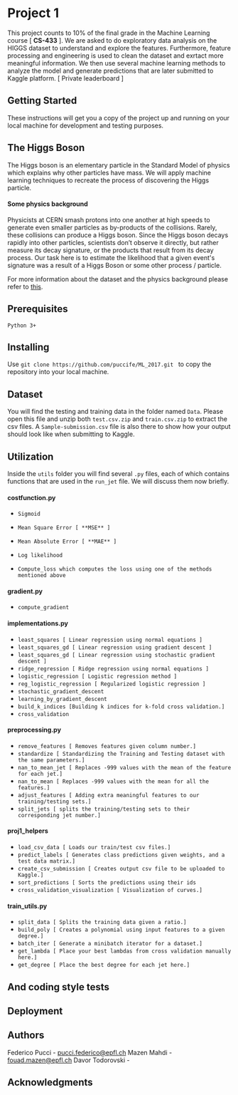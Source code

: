 # Project 1
This project counts to 10% of the final grade in the Machine Learning course [ **CS-433** ].
We are asked to do  exploratory data analysis on the HIGGS dataset to understand and explore the features.
Furthermore, feature processing and engineering is used to clean the dataset and exrtact more meaningful information.
We then use several machine learning methods to analyze the model and generate predictions that are later submitted to Kaggle platform. [ Private leaderboard ]

## Getting Started
These instructions will get you a copy of the project up and running on your local machine for development and testing purposes.

## The Higgs Boson
The Higgs boson is an elementary particle in the Standard Model of physics which explains why other particles
have mass. We will apply machine learning techniques to recreate the process of discovering the Higgs particle.
#### Some physics background
Physicists at CERN smash protons into one another at high speeds to generate even smaller particles as by-products of the collisions. Rarely, these collisions can produce a Higgs boson. Since the Higgs boson decays rapidly into other particles, scientists don’t observe it directly, but rather measure its decay signature, or the products that result from its decay process. Our task here is to estimate the likelihood that a given event's signature was a result of a Higgs Boson or some other process / particle.

For more information about the dataset and the physics background please refer to [this](https://higgsml.lal.in2p3.fr/files/2014/04/documentation_v1.8.pdf).

## Prerequisites
`Python 3+`
## Installing
Use `git clone https://github.com/puccife/ML_2017.git ` to copy the repository into your local machine.
## Dataset
You will find the testing and training data in the folder named `Data`.
Please open this file and unzip both `test.csv.zip` and `train.csv.zip` to extract the csv files.
A `Sample-submission.csv` file is also there to show how your output should look like when submitting to Kaggle.
## Utilization
Inside the `utils` folder you will find several `.py` files, each of which contains functions that are used in the `run_jet` file. We will discuss them now briefly.
#### costfunction.py
  * `Sigmoid`

  * `Mean Square Error [ **MSE** ]`

  * `Mean Absolute Error [ **MAE** ] `

  * `Log likelihood`

  * `Compute_loss which computes the loss using one of the methods mentioned above`

#### gradient.py
  * `compute_gradient`
#### implementations.py
  * `least_squares [ Linear regression using normal equations ]`
  * `least_squares_gd [ Linear regression using gradient descent ]`
  * `least_squares_gd [ Linear regression using stochastic gradient descent ]`
  * `ridge_regression [ Ridge regression using normal equations ] `
  * `logistic_regression [ Logistic regression method ]`
  * `reg_logistic_regression [ Regularized logistic regression ]`
  * `stochastic_gradient_descent`
  * `learning_by_gradient_descent`
  * `build_k_indices [Building k indices for k-fold cross validation.]`
  * `cross_validation`
#### preprocessing.py
  * `remove_features [ Removes features given column number.]`
  * `standardize [ Standardizing the Training and Testing dataset with the same parameters.]`
  * `nan_to_mean_jet [ Replaces -999 values with the mean of the feature for each jet.]`
  * `nan_to_mean [ Replaces -999 values with the mean for all the features.]`
  * `adjust_features [ Adding extra meaningful features to our training/testing sets.]`
  * `split_jets [ splits the training/testing sets to their corresponding jet number.]`
#### proj1_helpers
  * `load_csv_data [ Loads our train/test csv files.] `
  * `predict_labels [ Generates class predictions given weights, and a test data matrix.]`
  * `create_csv_submission [ Creates output csv file to be uploaded to Kaggle.]`
  * `sort_predictions [ Sorts the predictions using their ids`
  * `cross_validation_visualization [ Visualization of curves.]`
#### train_utils.py
  * `split_data [ Splits the training data given a ratio.]`
  * `build_poly [ Creates a polynomial using input features to a given degree.]`
  * `batch_iter [ Generate a minibatch iterator for a dataset.]`
  * `get_lambda [ Place your best lambdas from cross validation manually here.]`
  * `get_degree [ Place the best degree for each jet here.]`
## And coding style tests

## Deployment

## Authors
Federico Pucci - pucci.federico@epfl.ch
Mazen Mahdi - fouad.mazen@epfl.ch
Davor Todorovski -
## Acknowledgments

